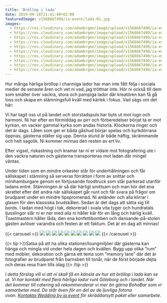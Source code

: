 ```yaml
---
title: 'Bröllop i lada'
date: 2019-09-16T21:41:40+02:00
featuredImage: v1568667490/ia-event/lada-01.jpg
images:
  - https://res.cloudinary.com/adambrgmn/image/upload/v1568667490/ia-event/lada-01.jpg
  - https://res.cloudinary.com/adambrgmn/image/upload/v1568667490/ia-event/lada-02.jpg
  - https://res.cloudinary.com/adambrgmn/image/upload/v1568667490/ia-event/lada-03.jpg
  - https://res.cloudinary.com/adambrgmn/image/upload/v1568667490/ia-event/lada-04.jpg
  - https://res.cloudinary.com/adambrgmn/image/upload/v1568667490/ia-event/lada-05.jpg
  - https://res.cloudinary.com/adambrgmn/image/upload/v1568667490/ia-event/lada-06.jpg
  - https://res.cloudinary.com/adambrgmn/image/upload/v1568667490/ia-event/lada-07.jpg
  - https://res.cloudinary.com/adambrgmn/image/upload/v1568667490/ia-event/lada-08.jpg
  - https://res.cloudinary.com/adambrgmn/image/upload/v1568667490/ia-event/lada-09.jpg
  - https://res.cloudinary.com/adambrgmn/image/upload/v1568667490/ia-event/lada-10.jpg
---
```


Hur många härliga bröllop i charmiga lador har man inte fått följa i sociala
medier de senaste åren och vet ni vad, jag tröttnar inte. Hör ni också till dem
som smälter över vackra, stora och pampiga lador där kreatören kan få gå loss
och skapa en stämningsfull kväll med kärlek i fokus. Vad sägs om det här:

Vi har tagit oss ut på landet och storstadspuls har byts ut mot lugn och
harmoni. Ni har efter en förmiddag av pirr och förberedelser börjat ta er mot
kyrkan, en vacker gammal kyrka som andas historia. Klockorna ringer och det är
dags. Låten som ger er båda gåshud börjar spelas och kyrkdörrana öppnas,
gästerna ställer sig upp. Denna stund är både häftig, skrämmande och helt
sagolik. Ni kommer minnas den resten av ert liv.

Efter vigsel, riskastning och kramar tar ni er vidare mot fotografering ute i
den vackra naturen och gästerna transporteras mot ladan där mingel väntas.

Under tiden som en mindre orkester står för underhållningen och får sällskapet i
stämning så serveras förrätten i form av snittar och minihamburgare genom en
förtjusande foodtruck som står parkerad utanför ladans entré. Stämningen är så
där härligt smittsam och man hör det ena skrattet efter det andra när sällskapet
går runt och får svara på frågor om brudparet under en mindre tipspromenad. Ni
anländer och alla klirrar i glasen för den klassiska brudskålen. Sedan är det
dags att sätta sig till bords. I ladan med högt i tak, dekorerad i svala vita
tyger och hundratals ljusslingor slår ni er ner med alla ni håller kär för en
lång och härlig kväll. Toastmastern håller låda, den ena konfettibomben och
dansande-på-stolen gästen avlöser varandra och festen är ett faktum. Det är en
dag att minnas!

{{< carousel >}}
![](https://res.cloudinary.com/adambrgmn/image/upload/f_auto,w_400,h_250/v1568667490/ia-event/lada-01.jpg)
![](https://res.cloudinary.com/adambrgmn/image/upload/f_auto,w_400,h_250/v1568667490/ia-event/lada-02.jpg)
![](https://res.cloudinary.com/adambrgmn/image/upload/f_auto,w_400,h_250/v1568667490/ia-event/lada-03.jpg)
![](https://res.cloudinary.com/adambrgmn/image/upload/f_auto,w_400,h_250/v1568667490/ia-event/lada-04.jpg)
![](https://res.cloudinary.com/adambrgmn/image/upload/f_auto,w_400,h_250/v1568667490/ia-event/lada-05.jpg)
![](https://res.cloudinary.com/adambrgmn/image/upload/f_auto,w_400,h_250/v1568667490/ia-event/lada-06.jpg)
![](https://res.cloudinary.com/adambrgmn/image/upload/f_auto,w_400,h_250/v1568667490/ia-event/lada-07.jpg)
![](https://res.cloudinary.com/adambrgmn/image/upload/f_auto,w_400,h_250/v1568667490/ia-event/lada-08.jpg)
![](https://res.cloudinary.com/adambrgmn/image/upload/f_auto,w_400,h_250/v1568667490/ia-event/lada-09.jpg)
![](https://res.cloudinary.com/adambrgmn/image/upload/f_auto,w_400,h_250/v1568667490/ia-event/lada-10.jpg)
{{< /carousel >}}

{{< tip >}}Satsa på att ha olika stationer/loungmiljöer där gästerna kan hänga
och mingla vid under hela dagen och kvällen. Bygg upp olika ”rum” med möbler,
dekoration och gärna ett tema som ”memory lane” där det är fotografier av
brudparet från barnsben till tonår, när de först började dejta och deras resa
fram tills idag.{{< /tip >}}

_I detta förslag vill vi att ni skall få en känsla av hur ett bröllop i lada kan
se ut. Vi har kontakt med flera härliga lador runt Göteborg och i landet. När
det kommer till catering så rekommenderar vi mer än gärna BohoBar som vi
samarbetar med. De står även för en del av de ljuvliga fotona
ovan. [Kontakta Wedding by ia event](/kontakt) för skräddarsytt paket eller
samarbete._
